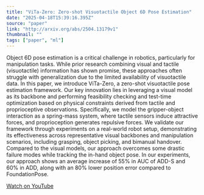 ```yaml
---
title: "ViTa-Zero: Zero-shot Visuotactile Object 6D Pose Estimation"
date: "2025-04-18T15:39:16.395Z"
source: "paper"
link: "http://arxiv.org/abs/2504.13179v1"
thumbnail: ""
tags: ["paper", "ml"]
---
```




Object 6D pose estimation is a critical challenge in robotics, particularly
for manipulation tasks. While prior research combining visual and tactile
(visuotactile) information has shown promise, these approaches often struggle
with generalization due to the limited availability of visuotactile data. In
this paper, we introduce ViTa-Zero, a zero-shot visuotactile pose estimation
framework. Our key innovation lies in leveraging a visual model as its backbone
and performing feasibility checking and test-time optimization based on
physical constraints derived from tactile and proprioceptive observations.
Specifically, we model the gripper-object interaction as a spring-mass system,
where tactile sensors induce attractive forces, and proprioception generates
repulsive forces. We validate our framework through experiments on a real-world
robot setup, demonstrating its effectiveness across representative visual
backbones and manipulation scenarios, including grasping, object picking, and
bimanual handover. Compared to the visual models, our approach overcomes some
drastic failure modes while tracking the in-hand object pose. In our
experiments, our approach shows an average increase of 55% in AUC of ADD-S and
60% in ADD, along with an 80% lower position error compared to FoundationPose.

[Watch on YouTube](http://arxiv.org/abs/2504.13179v1)
